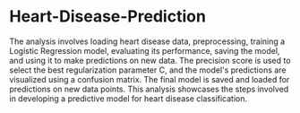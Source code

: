 # Heart-Disease-Prediction
The analysis involves loading heart disease data, preprocessing, training a Logistic Regression model, evaluating its performance, saving the model, and using it to make predictions on new data. The precision score is used to select the best regularization parameter C, and the model's predictions are visualized using a confusion matrix. The final model is saved and loaded for predictions on new data points. This analysis showcases the steps involved in developing a predictive model for heart disease classification.
